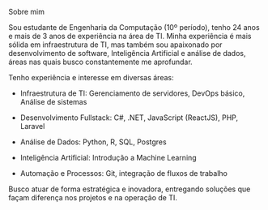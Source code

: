 Sobre mim

Sou estudante de Engenharia da Computação (10º período), tenho 24 anos e mais de 3 anos de experiência na área de TI. Minha experiência é mais sólida em infraestrutura de TI, mas também sou apaixonado por desenvolvimento de software, Inteligência Artificial e análise de dados, áreas nas quais busco constantemente me aprofundar.

Tenho experiência e interesse em diversas áreas:

- Infraestrutura de TI: Gerenciamento de servidores, DevOps básico, Análise de sistemas

- Desenvolvimento Fullstack: C#, .NET, JavaScript (ReactJS), PHP, Laravel

- Análise de Dados: Python, R, SQL, Postgres

- Inteligência Artificial: Introdução a Machine Learning

- Automação e Processos: Git, integração de fluxos de trabalho

Busco atuar de forma estratégica e inovadora, entregando soluções que façam diferença nos projetos e na operação de TI.
